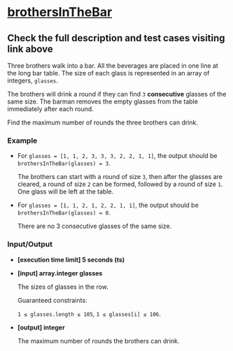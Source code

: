 # [brothersInTheBar](https://app.codesignal.com/challenge/dHjGPiEYFFcrwKMip)

## Check the full description and test cases visiting link above

Three brothers walk into a bar. All the beverages are placed in one line at the long bar table. The size of each glass is represented in an array of integers, ```glasses```.

The brothers will drink a round if they can find ```3``` __consecutive__ glasses of the same size. The barman removes the empty glasses from the table immediately after each round.

Find the maximum number of rounds the three brothers can drink.

### Example

* For ```glasses = [1, 1, 2, 3, 3, 3, 2, 2, 1, 1]```, the output should be ```brothersInTheBar(glasses) = 3```.

  The brothers can start with a round of size ```3```, then after the glasses are cleared, a round of size ```2``` can be formed, followed by a round of size ```1```. One glass will be left at the table.

* For ```glasses = [1, 1, 2, 1, 2, 2, 1, 1]```, the output should be ```brothersInTheBar(glasses) = 0```.

  There are no 3 consecutive glasses of the same size.

### Input/Output

* __[execution time limit] 5 seconds (ts)__

* __[input] array.integer glasses__

    The sizes of glasses in the row.

    Guaranteed constraints:

    ```1 ≤ glasses.length ≤ 105```,
    ```1 ≤ glasses[i] ≤ 106```.

* __[output] integer__

    The maximum number of rounds the brothers can drink.